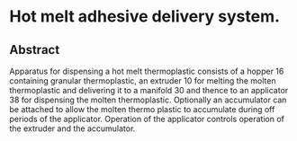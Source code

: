 # Hot melt adhesive delivery system.

## Abstract
Apparatus for dispensing a hot melt thermoplastic consists of a hopper 16 containing granular thermoplastic, an extruder 10 for melting the molten thermoplastic and delivering it to a manifold 30 and thence to an applicator 38 for dispensing the molten thermoplastic. Optionally an accumulator can be attached to allow the molten thermo plastic to accumulate during off periods of the applicator. Operation of the applicator controls operation of the extruder and the accumulator.